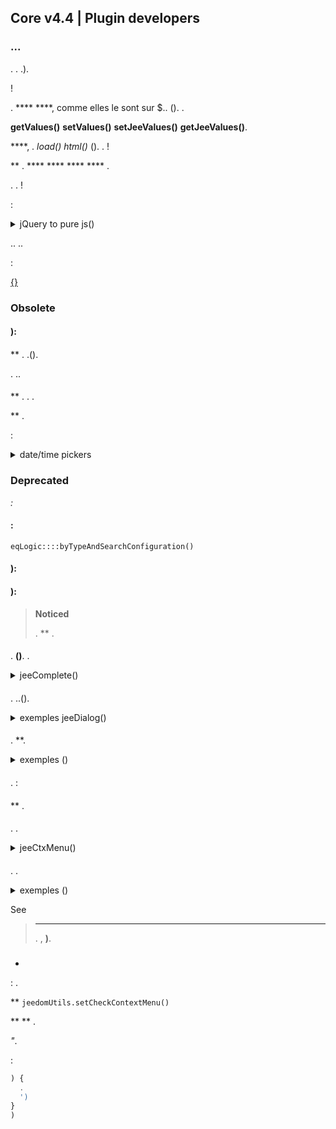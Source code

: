 ## Core v4.4 | Plugin developers

###  ...

. . .).

 !

. ****  ****, comme elles le sont sur $.. (). .

 **getValues()**  **setValues()**  **setJeeValues()**  **getJeeValues()**.

 ****, . *load()*  *html()* (). . !

 ** .  **** **** ****  **** .

. . !

:

<details>

  <summary markdown="span">jQuery to pure js()</summary>

  
  {% raw %}
  //jQuery:
  $('#table_objectSummary tbody').append(tr)
  $('#table_objectSummary tbody tr').last().setValues(_summary, '.objectSummaryAttr')

  :
  ').)
  ().')

  //jQuery:
  ()
  ]
  ')

  :
  ()
  ]
  ')

  //jQuery:
  addMyTr: ) {
    >'
    >'
    >'
    >'
    )
    ')
    $('#table_stuff tbody').append(newRow)
    
  }

  :
  addMyTr: ) {
    >'
    >'
    >'
    >'
    ')
    
    ')
    )
    
  }

  //jQuery:
  $(function(){
    !')
  })

  :
  (){
    !')
  })

  {% endraw %}
  

</details>

.. ..

:

[](/en_US/dev/corejs/index)

[ {}](https://github.com/jeedom/core/blob/alpha/core/dom/dom.utils.js)

[](https://github.com/jeedom/core/blob/alpha/core/dom/dom.ui.js)



### Obsolete

#### 

  


#### ):



#### 

 ** . .().

. ..

#### 

 ** . . [](https://flatpickr.js.org/).

 ** .

:

<details>

  <summary markdown="span">date/time pickers</summary>

  
  {% raw %}
  <input id="myDate" class="in_datepicker"/>
  <input id="myTime" class="in_timepicker"/>
  <input id="myCustomDatetime"/>
  {% endraw %}
  

  
  {% raw %}
  
  

  :i:
  {% endraw %}
  

</details>



### Deprecated

*:*

#### :

`eqLogic::::byTypeAndSearchConfiguration()`  

#### ):

  
  
  
  
  
  
  
  
  
  
  
  
  
  
  
  
  
  
  

#### ):

  


> **Noticed**
>
> .  ** .

#### 

.  **()**. .

<details>

  <summary markdown="span">jeeComplete()</summary>

  
  {% raw %}
  //jQuery:
  $('input.auto').autocomplete({
    minLength: 1,
    source: dataArray
  })

  :
  ({
    minLength: 1,
    source: dataArray
  })
  {% endraw %}
  

</details>

#### 

. ..().

<details>

  <summary markdown="span">exemples jeeDialog()</summary>

  
  {% raw %}
  ) {
    !')
    return
  }

  :', ) {
     !== null) {
      
    }
  })

  ?', ) {
    ) {
      
    }  {
      
    }
  })

  {% endraw %}
  

</details>

#### 

. **.

<details>

  <summary markdown="span">exemples ()</summary>

  
  {% raw %}
  :
  $('#md_modal').dialog({
    title: "{{}}"
  }).?')

  :
  ({
    title: '{{}}',
    contentUrl: '?'
  })

  {% endraw %}
  

</details>

#### 

.
 : [](http://sortablejs.github.io/Sortable/)

#### 

 ** . 

#### 

. .

<details>

  <summary markdown="span">jeeCtxMenu()</summary>

  
  {% raw %}
  ({
    selector: '.nav.!
    appendTo: '',
    className: '', 
    items: {
      uniqueNameID: {
        name: '{{}}',
        isHtmlName: false,
        icon: '',
        className: '', 
        callback: 
        }
      },
      sep1: '-----',
    },
    callback: 
    }
    //isDisable: false,
    /*
    events: {
      show: ) {
      },
      hide: ) {
      }
    },
    */
    /*
    build: ) {
       = {}
       {
        callback: ) {
          ...
        }
      },
      items: contextmenuitems
    },
    position: ) {
    },
    */
  })

  {% endraw %}
  

</details>

#### 

. .

<details>

  <summary markdown="span">exemples ()</summary>

  
  {% raw %}
  :
  $('#bt_uploadImage').fileupload({
    url: '?
    dataType: 'json',
    done: ) {
      
    }
  })

  :
  ({
    fileInput: '),
    url: '?
    /*
    add: ) {
      ')
      ?
      ()
    },
    */
    done: ) {
      
    }
  })

  {% endraw %}
  

</details>

See [](https://github.com/jeedom/core/blob/alpha/core/dom/dom.ui.js)

> ****
>
> . , **)**.

### 

- 

 : .

 **  ``jeedomUtils.setCheckContextMenu()``

 **  ** .

 *"*.

:

````js
) {
  .
  ')
}
)
````

